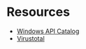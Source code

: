 # Resources

- [Windows API Catalog](https://malapi.io/) 
- [Virustotal](https://www.virustotal.com/gui/home/upload)